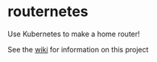 # routernetes
Use Kubernetes to make a home router!

See the [wiki](https://github.com/routernetes/routernetes/wiki) for information on this project
